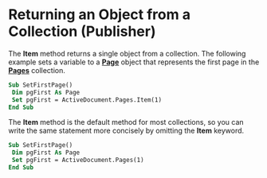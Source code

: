 
# Returning an Object from a Collection (Publisher)

The  **Item** method returns a single object from a collection. The following example sets a variable to a **[Page](9b2e8f29-26c3-1008-0ffd-eea2147abca4.md)** object that represents the first page in the **[Pages](d6b7262c-015c-dcf3-bff4-0091dd32b78f.md)** collection.


```vb
Sub SetFirstPage() 
 Dim pgFirst As Page 
 Set pgFirst = ActiveDocument.Pages.Item(1) 
End Sub
```


The  **Item** method is the default method for most collections, so you can write the same statement more concisely by omitting the **Item** keyword.




```vb
Sub SetFirstPage() 
 Dim pgFirst As Page 
 Set pgFirst = ActiveDocument.Pages(1) 
End Sub
```

